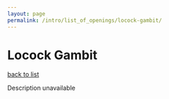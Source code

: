 ```yaml
---
layout: page
permalink: /intro/list_of_openings/locock-gambit/
---
```


# Locock Gambit

[back to list](../../list_of_openings)

Description unavailable